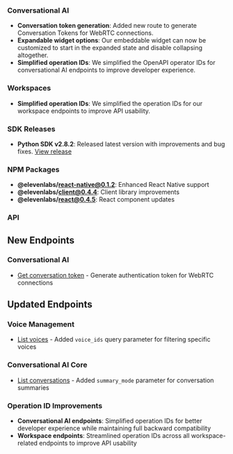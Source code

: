### Conversational AI

- **Conversation token generation**: Added new route to generate Conversation Tokens for WebRTC connections.
- **Expandable widget options**: Our embeddable widget can now be customized to start in the expanded state and disable collapsing altogether.
- **Simplified operation IDs**: We simplified the OpenAPI operator IDs for conversational AI endpoints to improve developer experience.

### Workspaces

- **Simplified operation IDs**: We simplified the operation IDs for our workspace endpoints to improve API usability.

### SDK Releases

- **Python SDK v2.8.2**: Released latest version with improvements and bug fixes. [View release](https://github.com/elevenlabs/elevenlabs-python/releases/tag/v2.8.2)

### NPM Packages

- **@elevenlabs/react-native@0.1.2**: Enhanced React Native support
- **@elevenlabs/client@0.4.4**: Client library improvements
- **@elevenlabs/react@0.4.5**: React component updates

### API

<Accordion title="View API changes">

## New Endpoints

### Conversational AI

- [Get conversation token](/docs/api-reference/conversations/get-token) - Generate authentication token for WebRTC connections

## Updated Endpoints

### Voice Management

- [List voices](/docs/api-reference/voices/search) - Added `voice_ids` query parameter for filtering specific voices

### Conversational AI Core

- [List conversations](/docs/api-reference/conversations/list) - Added `summary_mode` parameter for conversation summaries

### Operation ID Improvements

- **Conversational AI endpoints**: Simplified operation IDs for better developer experience while maintaining full backward compatibility
- **Workspace endpoints**: Streamlined operation IDs across all workspace-related endpoints to improve API usability

</Accordion>
